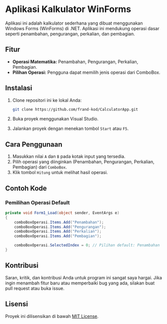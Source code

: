 
# Aplikasi Kalkulator WinForms

Aplikasi ini adalah kalkulator sederhana yang dibuat menggunakan Windows Forms (WinForms) di .NET. Aplikasi ini mendukung operasi dasar seperti penambahan, pengurangan, perkalian, dan pembagian.

## Fitur

- **Operasi Matematika:** Penambahan, Pengurangan, Perkalian, Pembagian.
- **Pilihan Operasi:** Pengguna dapat memilih jenis operasi dari ComboBox.

## Instalasi

1. Clone repositori ini ke lokal Anda:

    ```bash
    git clone https://github.com/frand-kod/CalculatorApp.git
    ```

2. Buka proyek menggunakan Visual Studio.

3. Jalankan proyek dengan menekan tombol `Start` atau `F5`.

## Cara Penggunaan

1. Masukkan nilai `A` dan `B` pada kotak input yang tersedia.
2. Pilih operasi yang diinginkan (Penambahan, Pengurangan, Perkalian, Pembagian) dari `ComboBox`.
3. Klik tombol `Hitung` untuk melihat hasil operasi.

## Contoh Kode

### Pemilihan Operasi Default

```csharp
private void Form1_Load(object sender, EventArgs e)
{
    comboBoxOperasi.Items.Add("Penambahan");
    comboBoxOperasi.Items.Add("Pengurangan");
    comboBoxOperasi.Items.Add("Perkalian");
    comboBoxOperasi.Items.Add("Pembagian");

    comboBoxOperasi.SelectedIndex = 0; // Pilihan default: Penambahan
}
```

## Kontribusi

Saran, kritik, dan kontribusi Anda untuk program ini sangat saya hargai. Jika ingin menambah fitur baru atau memperbaiki bug yang ada, silakan buat pull request atau buka issue.

## Lisensi

Proyek ini dilisensikan di bawah [MIT License](LICENSE).
